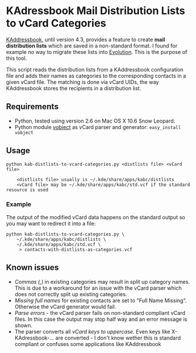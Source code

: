 # KAdressbook Mail Distribution Lists to vCard Categories

[KAddressbook](http://userbase.kde.org/Kontact), until version 4.3, provides a feature to create **mail distribution lists** which are saved in a non-standard format. I found for example no way to migrate these lists into [Evolution](http://projects.gnome.org/evolution/). This is the purpose of this tool.

This script reads the distribution lists from a KAddressbook configuration file and adds their names as categories to the corresponding contacts in a given vCard file. The matching is done via vCard UIDs, the way KAddressbook stores the recipients in a distribution list.

## Requirements
 * Python, tested using version 2.6 on Mac OS X 10.6 Snow Leopard.
 * Python module [vobject](http://vobject.skyhouseconsulting.com/) as vCard parser and generator: `easy_install vobject`

## Usage
    python kab-distlists-to-vcard-categories.py <distlists file> <vCard file>

        <distlists file> usually is ~/.kde/share/apps/kabc/distlists
        <vCard file> may be ~/.kde/share/apps/kabc/std.vcf if the standard resource is used

### Example
The output of the modified vCard data happens on the standard output so you may want to redirect it into a file:

    python kab-distlists-to-vcard-categories.py \
        ~/.kde/share/apps/kabc/distlists \
        ~/.kde/share/apps/kabc/std.vcf \
         > contacts-with-distlists-as-categories.vcf

## Known issues
 * *Commas (,)* in existing categories may result in split up category names. This is due to a workaround for an issue with the vCard parser which does not correctly split up existing categories.
 * *Missing full names* for existing contacts are set to "Full Name Missing". Otherwise the vCard generator would fail.
 * *Parse errors* - the vCard parser fails on non-standard compliant vCard files. In this case the output may stop half way and an error message is shown.
 * The parser converts all *vCard keys to uppercase*. Even keys like X-KAdressbook-... are converted - I don't know wether this is standard compliant or confuses some applications like KAddressbook
